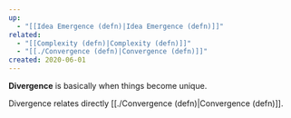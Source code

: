 ```yaml
---
up:
  - "[[Idea Emergence (defn)|Idea Emergence (defn)]]"
related:
  - "[[Complexity (defn)|Complexity (defn)]]"
  - "[[./Convergence (defn)|Convergence (defn)]]"
created: 2020-06-01
---
```

 **Divergence** is basically when things become unique.

Divergence relates directly [[./Convergence (defn)|Convergence (defn)]].
